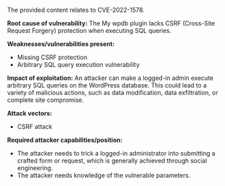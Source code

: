 The provided content relates to CVE-2022-1578.

**Root cause of vulnerability:**
The My wpdb plugin lacks CSRF (Cross-Site Request Forgery) protection when executing SQL queries.

**Weaknesses/vulnerabilities present:**
- Missing CSRF protection
- Arbitrary SQL query execution vulnerability

**Impact of exploitation:**
An attacker can make a logged-in admin execute arbitrary SQL queries on the WordPress database. This could lead to a variety of malicious actions, such as data modification, data exfiltration, or complete site compromise.

**Attack vectors:**
- CSRF attack

**Required attacker capabilities/position:**
- The attacker needs to trick a logged-in administrator into submitting a crafted form or request, which is generally achieved through social engineering.
- The attacker needs knowledge of the vulnerable parameters.